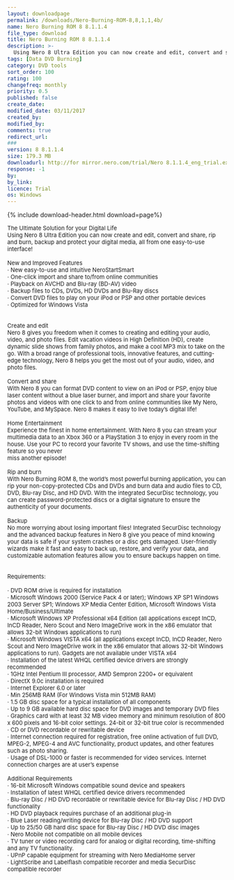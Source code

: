 ```yaml
---
layout: downloadpage
permalink: /downloads/Nero-Burning-ROM-8,8,1,1,4b/
name: Nero Burning ROM 8 8.1.1.4
file_type: download
title: Nero Burning ROM 8 8.1.1.4
description: >-
  Using Nero 8 Ultra Edition you can now create and edit, convert and share, rip and burn, backup and protect your digital media, all from one easy-to-use interface!
tags: [Data DVD Burning]
category: DVD tools
sort_order: 100
rating: 100
changefreq: monthly
priority: 0.5
published: false
create_date:
modified_date: 03/11/2017
created_by:
modified_by:
comments: true
redirect_url:
###
version: 8 8.1.1.4
size: 179.3 MB
downloadurl: http://for mirror.nero.com/trial/Nero 8.1.1.4_eng_trial.exe
response: -1
by:
by_link:
licence: Trial
os: Windows
---
```


{% include download-header.html download=page%}

<p style="fix-download-text !important">
<p><font size="2">The Ultimate Solution for your Digital Life <br />
Using Nero 8 Ultra Edition you can now create and edit, convert and share, rip and burn, backup and protect your digital media, all from one easy-to-use interface! <br />
<br />
New and Improved Features <br />
· New easy-to-use and intuitive NeroStartSmart <br />
· One-click import and share to/from online communities <br />
· Playback on AVCHD and Blu-ray (BD-AV) video <br />
· Backup files to CDs, DVDs, HD DVDs and Blu-Ray discs <br />
· Convert DVD files to play on your iPod or PSP and other portable devices <br />
· Optimized for Windows Vista <br />
<br />
<br />
Create and edit <br />
Nero 8 gives you freedom when it comes to creating and editing your audio, video, and photo files. Edit vacation videos in High Definition (HD), create dynamic slide shows from family photos, and make a cool MP3 mix to take on the go. With a broad range of professional tools, innovative features, and cutting-edge technology, Nero 8 helps you get the most out of your audio, video, and photo files. <br />
<br />
Convert and share <br />
With Nero 8 you can format DVD content to view on an iPod or PSP, enjoy blue laser content without a blue laser burner, and import and share your favorite photos and videos with one click to and from online communities like My Nero, YouTube, and MySpace. Nero 8 makes it easy to live today’s digital life! <br />
<br />
Home Entertainment <br />
Experience the finest in home entertainment. With Nero 8 you can stream your multimedia data to an Xbox 360 or a PlayStation 3 to enjoy in every room in the house. Use your PC to record your favorite TV shows, and use the time-shifting feature so you never <br />
miss another episode! <br />
<br />
Rip and burn <br />
With Nero Burning ROM 8, the world’s most powerful burning application, you can rip your non-copy-protected CDs and DVDs and burn data and audio files to CD, DVD, Blu-ray Disc, and HD DVD. With the integrated SecurDisc technology, you can create password-protected discs or a digital signature to ensure the authenticity of your documents. <br />
<br />
Backup <br />
No more worrying about losing important files! Integrated SecurDisc technology and the advanced backup features in Nero 8 give you peace of mind knowing your data is safe if your system crashes or a disc gets damaged. User-friendly wizards make it fast and easy to back up, restore, and verify your data, and customizable automation features allow you to ensure backups happen on time. <br />
<br />
<br />
Requirements: <br />
<br />
· DVD ROM drive is required for installation <br />
· Microsoft Windows 2000 (Service Pack 4 or later); Windows XP SP1 Windows 2003 Server SP1; Windows XP Media Center Edition, Microsoft Windows Vista Home/Business/Ultimate <br />
· Microsoft Windows XP Professional x64 Edition (all applications except InCD, InCD Reader, Nero Scout and Nero ImageDrive work in the x86 emulator that allows 32-bit Windows applications to run) <br />
· Microsoft Windows VISTA x64 (all applications except InCD, InCD Reader, Nero Scout and Nero ImageDrive work in the x86 emulator that allows 32-bit Windows applications to run). Gadgets are not available under VISTA x64 <br />
· Installation of the latest WHQL certified device drivers are strongly recommended <br />
· 1GHz Intel Pentium III processor, AMD Sempron 2200+ or equivalent <br />
· DirectX 9.0c installation is required <br />
· Internet Explorer 6.0 or later <br />
· Min 256MB RAM (For Windows Vista min 512MB RAM) <br />
· 1.5 GB disc space for a typical installation of all components <br />
· Up to 9 GB available hard disc space for DVD images and temporary DVD files <br />
· Graphics card with at least 32 MB video memory and minimum resolution of 800 x 600 pixels and 16-bit color settings. 24-bit or 32-bit true color is recommended <br />
· CD or DVD recordable or rewritable device <br />
· Internet connection required for registration, free online activation of full DVD, MPEG-2, MPEG-4 and AVC functionality, product updates, and other features such as photo sharing. <br />
· Usage of DSL-1000 or faster is recommended for video services. Internet connection charges are at user’s expense <br />
<br />
Additional Requirements <br />
· 16-bit Microsoft Windows compatible sound device and speakers <br />
· Installation of latest WHQL certified device drivers recommended <br />
· Blu-ray Disc / HD DVD recordable or rewritable device for Blu-ray Disc / HD DVD functionality <br />
· HD DVD playback requires purchase of an additional plug-in <br />
· Blue Laser reading/writing device for Blu-ray Disc / HD DVD support <br />
· Up to 25/50 GB hard disc space for Blu-ray Disc / HD DVD disc images <br />
· Nero Mobile not compatible on all mobile devices <br />
· TV tuner or video recording card for analog or digital recording, time-shifting and any TV functionality. <br />
· UPnP capable equipment for streaming with Nero MediaHome server <br />
· LightScribe and Labelflash compatible recorder and media SecurDisc compatible recorder <br />
<br />
</font></p></p>
